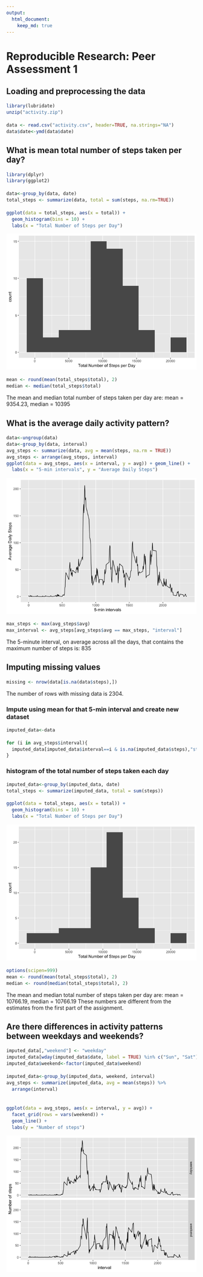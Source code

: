 ```yaml
---
output: 
  html_document:
    keep_md: true
---
```

# Reproducible Research: Peer Assessment 1

## Loading and preprocessing the data

```r
library(lubridate)
unzip("activity.zip")

data <- read.csv("activity.csv", header=TRUE, na.strings="NA")
data$date<-ymd(data$date)
```


## What is mean total number of steps taken per day?

```r
library(dplyr)
library(ggplot2)

data<-group_by(data, date)
total_steps <- summarize(data, total = sum(steps, na.rm=TRUE))

ggplot(data = total_steps, aes(x = total)) + 
  geom_histogram(bins = 10) +
  labs(x = "Total Number of Steps per Day")
```

![](PA1_template_files/figure-html/unnamed-chunk-2-1.png)<!-- -->

```r
mean <- round(mean(total_steps$total), 2)
median <- median(total_steps$total)
```

The mean and median total number of steps taken per day are: mean = 9354.23, median = 10395

## What is the average daily activity pattern?

```r
data<-ungroup(data)
data<-group_by(data, interval)
avg_steps <- summarize(data, avg = mean(steps, na.rm = TRUE))
avg_steps <- arrange(avg_steps, interval)
ggplot(data = avg_steps, aes(x = interval, y = avg)) + geom_line() +
  labs(x = "5-min intervals", y = "Average Daily Steps")
```

![](PA1_template_files/figure-html/unnamed-chunk-3-1.png)<!-- -->

```r
max_steps <- max(avg_steps$avg)
max_interval <- avg_steps[avg_steps$avg == max_steps, "interval"]
```

The 5-minute interval, on average across all the days, that contains the maximum number of steps is: 835

## Imputing missing values

```r
missing <- nrow(data[is.na(data$steps),])
```

The number of rows with missing data is 2304.

### Impute using mean for that 5-min interval and create new dataset

```r
imputed_data<-data

for (i in avg_steps$interval){
  imputed_data[imputed_data$interval==i & is.na(imputed_data$steps),"steps"] <- avg_steps[avg_steps$interval == i, "avg"]
}
```

### histogram of the total number of steps taken each day

```r
imputed_data<-group_by(imputed_data, date)
total_steps <- summarize(imputed_data, total = sum(steps))

ggplot(data = total_steps, aes(x = total)) + 
  geom_histogram(bins = 10) +
  labs(x = "Total Number of Steps per Day")
```

![](PA1_template_files/figure-html/unnamed-chunk-6-1.png)<!-- -->

```r
options(scipen=999)
mean <- round(mean(total_steps$total), 2)
median <- round(median(total_steps$total), 2)
```

The mean and median total number of steps taken per day are: mean = 10766.19, median = 10766.19
These numbers are different from the estimates from the first part of the assignment.


## Are there differences in activity patterns between weekdays and weekends?

```r
imputed_data[,"weekend"] <- "weekday"
imputed_data[wday(imputed_data$date, label = TRUE) %in% c("Sun", "Sat"),"weekend"] <- "weekend"
imputed_data$weekend<-factor(imputed_data$weekend)

imputed_data<-group_by(imputed_data, weekend, interval)
avg_steps <- summarize(imputed_data, avg = mean(steps)) %>% 
  arrange(interval)


ggplot(data = avg_steps, aes(x = interval, y = avg)) + 
  facet_grid(rows = vars(weekend)) +
  geom_line() + 
  labs(y = "Number of steps")
```

![](PA1_template_files/figure-html/unnamed-chunk-7-1.png)<!-- -->
